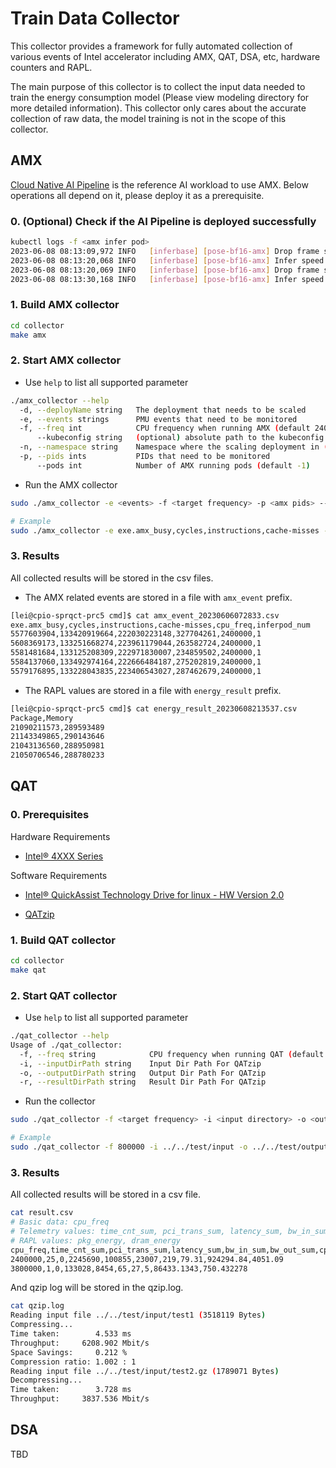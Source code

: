 # Train Data Collector

This collector provides a framework for fully automated collection of various events of Intel accelerator including AMX, QAT, DSA, etc, hardware counters and RAPL.

The main purpose of this collector is to collect the input data needed to train the energy consumption model (Please view modeling directory for more detailed information). This collector only cares about the accurate collection of raw data, the model training is not in the scope of this collector.

## AMX

[Cloud Native AI Pipeline](https://github.com/intel-innersource/os.linux.cloud.mvp.elastic-inference/tree/main) is the reference AI workload to use AMX. Below operations all depend on it, please deploy it as a prerequisite.

### 0. (Optional) Check if the AI Pipeline is deployed successfully

```bash
kubectl logs -f <amx infer pod>
2023-06-08 08:13:09,972 INFO   [inferbase] [pose-bf16-amx] Drop frame speed: 39.360942 FPS
2023-06-08 08:13:20,068 INFO   [inferbase] [pose-bf16-amx] Infer speed: 10.404967 FPS
2023-06-08 08:13:20,069 INFO   [inferbase] [pose-bf16-amx] Drop frame speed: 40.331636 FPS
2023-06-08 08:13:30,168 INFO   [inferbase] [pose-bf16-amx] Infer speed: 10.299783 FPS
```

### 1. Build AMX collector

```bash
cd collector
make amx
```

### 2. Start AMX collector

- Use `help` to list all supported parameter

```bash
./amx_collector --help
  -d, --deployName string   The deployment that needs to be scaled
  -e, --events strings      PMU events that need to be monitored
  -f, --freq int            CPU frequency when running AMX (default 2400000)
      --kubeconfig string   (optional) absolute path to the kubeconfig file (default "/path/to/.kube/config")
  -n, --namespace string    Namespace where the scaling deployment in (default "default")
  -p, --pids ints           PIDs that need to be monitored
      --pods int            Number of AMX running pods (default -1)
```

- Run the AMX collector

```bash
sudo ./amx_collector -e <events> -f <target frequency> -p <amx pids> --kubeconfig /path/to/.kube/config -d <deployment> -n <namespace>

# Example
sudo ./amx_collector -e exe.amx_busy,cycles,instructions,cache-misses -f 800000 -p 1693337 --kubeconfig /home/lei/.kube/config -d ei-infer-pose-bf16-amx-deployment
```

### 3. Results

All collected results will be stored in the csv files.

- The AMX related events are stored in a file with `amx_event` prefix.

```bash
[lei@cpio-sprqct-prc5 cmd]$ cat amx_event_20230606072833.csv
exe.amx_busy,cycles,instructions,cache-misses,cpu_freq,inferpod_num
5577603904,133420919664,222030223148,327704261,2400000,1
5608369173,133251668274,223961179044,263582724,2400000,1
5581481684,133125208309,222971830007,234859502,2400000,1
5584137060,133492974164,222666484187,275202819,2400000,1
5579176895,133228043835,223406543027,287462679,2400000,1
```

- The RAPL values are stored in a file with `energy_result` prefix.

```bash
[lei@cpio-sprqct-prc5 cmd]$ cat energy_result_20230608213537.csv
Package,Memory
21090211573,289593489
21143349865,290143646
21043136560,288950981
21050706546,288780233
```

## QAT

### 0. Prerequisites

Hardware Requirements

* [Intel® 4XXX Series](https://www.intel.com/content/www/us/en/products/details/processors/xeon/scalable.html)

Software Requirements

* [Intel® QuickAssist Technology Drive for linux - HW Version 2.0](https://www.intel.com/content/www/us/en/download/765501/intel-quickassist-technology-driver-for-linux-hw-version-2-0.html)

* [QATzip](https://github.com/intel/QATzip)

### 1. Build QAT collector


```bash
cd collector
make qat
```

### 2. Start QAT collector

* Use `help` to list all supported parameter

```bash
./qat_collector --help
Usage of ./qat_collector:
  -f, --freq string            CPU frequency when running QAT (default "2400000")
  -i, --inputDirPath string    Input Dir Path For QATzip
  -o, --outputDirPath string   Output Dir Path For QATzip
  -r, --resultDirPath string   Result Dir Path For QATzip
```

* Run the collector

```bash
sudo ./qat_collector -f <target frequency> -i <input directory> -o <output directory> -r <result directory>

# Example
sudo ./qat_collector -f 800000 -i ../../test/input -o ../../test/output -r ../../test/result
```

### 3. Results

All collected results will be stored in a csv file.

```bash
cat result.csv
# Basic data: cpu_freq
# Telemetry values: time_cnt_sum, pci_trans_sum, latency_sum, bw_in_sum, bw_out_sum, cpr_sum, dcpr_sum
# RAPL values: pkg_energy, dram_energy
cpu_freq,time_cnt_sum,pci_trans_sum,latency_sum,bw_in_sum,bw_out_sum,cpr_sum,dcpr_sum,pkg_energy,dram_energy
2400000,25,0,2245690,100855,23007,219,79.31,924294.84,4051.09
3800000,1,0,133028,8454,65,27,5,86433.1343,750.432278
```

And qzip log will be stored in the qzip.log.

```bash
cat qzip.log
Reading input file ../../test/input/test1 (3518119 Bytes)
Compressing...
Time taken:        4.533 ms
Throughput:     6208.902 Mbit/s
Space Savings:     0.212 %
Compression ratio: 1.002 : 1
Reading input file ../../test/input/test2.gz (1789071 Bytes)
Decompressing...
Time taken:        3.728 ms
Throughput:     3837.536 Mbit/s
```

## DSA
TBD